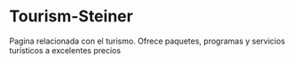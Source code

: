 # Tourism-Steiner
Pagina relacionada con el turismo. Ofrece paquetes, programas y servicios turísticos a excelentes precios
